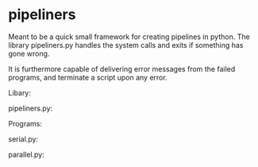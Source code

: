 # pipeliners


Meant to be a quick small framework for creating pipelines in python. 
The library pipeliners.py handles the system calls and exits if something has gone wrong.

It is furthermore capable of delivering error messages from the failed programs, and terminate a script upon any error.


Libary:

pipeliners.py:


Programs: 

serial.py:

parallel.py:
